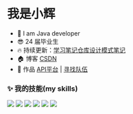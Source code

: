 # 我是小辉

* 💐 I am Java developer
* 😎 24 届毕业生
* 🔥 持续更新：[学习笔记仓库](https://github.com/qiuquanhui/JavaLearn/tree/master)[设计模式笔记](https://github.com/qiuquanhui/designPattern)
* 🏠 博客 [CSDN](https://qiuqiu.blog.csdn.net/)
* 🐂 作品 [API平台](https://github.com/qiuquanhui/api-backend) | [寻找队伍](https://github.com/qiuquanhui/myTeam-backend)

  

### ✨ 我的技能(my skills)   

![](https://img.shields.io/badge/-Java-4C7491?style=flat-square&logo=java&logoColor=fff)
![](https://img.shields.io/badge/-Spring-5FB832?style=flat-square&logo=Spring&logoColor=fff)
![](https://img.shields.io/badge/-Linux-000000?style=flat-square&logo=Linux&logoColor=fff)
![](https://img.shields.io/badge/-MySQL-4479A1?style=flat-square&logo=MySQL&logoColor=fff)
![](https://img.shields.io/badge/-Redis-DC382D?style=flat-square&logo=Redis&logoColor=fff)
![](https://img.shields.io/badge/-Git-E84E31?style=flat-square&logo=Git&logoColor=fff)

          
<!--
**qiuquanhui/qiuquanhui** is a ✨ _special_ ✨ repository because its `README.md` (this file) appears on your GitHub profile.

Here are some ideas to get you started:

- 🔭 I’m currently working on ...
- 🌱 I’m currently learning ...
- 👯 I’m looking to collaborate on ...
- 🤔 I’m looking for help with ...
- 💬 Ask me about ...
- 📫 How to reach me: ...
- 😄 Pronouns: ...
- ⚡ Fun fact: ...
-->
